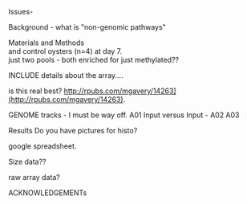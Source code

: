 Issues- 

Background - 
what is "non-genomic pathways"    

Materials and Methods      
and control oysters (n=4) at day 7.    
just two pools - both enriched for just methylated??    

INCLUDE details about the array....

is this real best? http://rpubs.com/mgavery/14263](http://rpubs.com/mgavery/14263).

GENOME tracks - I must be way off.
A01 Input versus Input -
A02 
A03 
  

Results
Do you have pictures for histo?       

google spreadsheet.

Size data??     

raw array data?


ACKNOWLEDGEMENTs   




 
 



